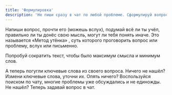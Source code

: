 ```yaml
---
title: 'Формулировка'
description: 'Не пиши сразу в чат по любой проблеме. Сформулируй вопрос в блокноте.'
---
```


Напиши вопрос, прочти его (можешь вслух), подумай
всё ли ты учёл, правильно ли ты донёс свою мысль, могут ли тебя понять иначе. Это называется «Метод утёнка» , суть
которого проговорить вопрос или проблему, вслух или письменно.

Попробуй сократить текст, чтобы было максимум смысла и минимум слов.

А теперь погугли ключевые слова из своего вопроса. Ничего не нашёл? Измени ключевые слова, уточни их. Опять ничего?
Воспользуйся поиском по чату, многие проблемы уже обсуждались и не единожды. Не нашёл? Теперь задавай вопрос в чат.

